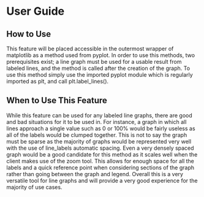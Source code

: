 # User Guide

## How to Use
This feature will be placed accessible in the outermost wrapper of matplotlib as a method used from pyplot. In order to use this methods, two prerequisites exist; a line graph must be used for a usable result from labeled lines, and the method is called after the creation of the graph. To use this method simply use the imported pyplot module which is regularly imported as plt, and call plt.label_lines().  

## When to Use This Feature
While this feature can be used for any labeled line graphs, there are good and bad situations for it to be used in. For instance, a graph in which all lines approach a single value such as 0 or 100% would be fairly useless as all of the labels would be clumped together. This is not to say the graph must be sparse as the majority of graphs would be represented very well with the use of line_labels automatic spacing. Even a very densely spaced graph would be a good candidate for this method as it scales well when the client makes use of the zoom tool. This allows for enough space for all the labels and a quick reference point when considering sections of the graph rather than going between the graph and legend. Overall this is a very versatile tool for line graphs and will provide a very good experience for the majority of use cases.
